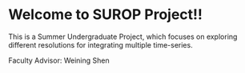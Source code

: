 # Welcome to SUROP Project!!

This is a Summer Undergraduate Project, which focuses on exploring different resolutions for integrating multiple time-series.

Faculty Advisor: Weining Shen

```{tableofcontents}
```
